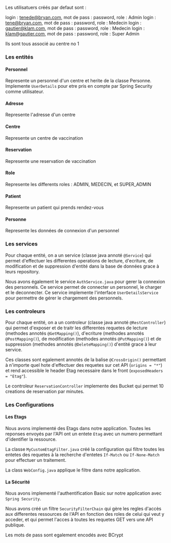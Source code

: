 
Les utilisatuers créés par defaut sont :

login : tenede@bryan.com, mot de pass : password, role : Admin
login : tene@bryan.com, mot de pass : password, role : Medecin
login : gautier@klam.com, mot de pass : password, role : Medecin
login : klam@gautier.com, mot de pass : password, role : Super Admin

Ils sont tous associé au centre no 1

### Les entités 

#### Personnel
Represente un personnel d'un centre et herite de la classe Personne.
Implemente `UserDetails` pour etre pris en compte par Spring Security comme utilisateur.
#### Adresse
Represente l'adresse d'un centre
#### Centre
Represente un centre de vaccination 
#### Reservation
Represente une reservation de vaccination
#### Role
Represente les differents roles : ADMIN, MEDECIN, et SUPER_ADMIN
#### Patient
Represente un patient qui prends rendez-vous
#### Personne
Represente les données de connexion d'un personnel

### Les services

Pour chaque entité, on a un service (classe java annoté `@Service`) qui permet d'effectuer les differentes operations de lecture, d'ecriture, de modification et de suppression d'entité dans la base de données grace à leurs repository.

Nous avons également le service `AuthService.java` pour gerer la connexion des personnels. Ce service permet de connecter un personnel, le charger et le deconnecter. Ce service implemente l'interface ``UserDetailsService`` pour permettre de gérer le chargement des personnels.

### Les controleurs

Pour chaque entité, on a un controleur (classe java annoté `@RestController`) qui permet d'exposer et de traitr les differentes requetes de lecture (methodes annotés `@GetMapping()`), d'ecriture (methodes annotés `@PostMapping()`), de modification (methodes annotés `@PutMapping()`) et de suppression (methodes annotés `@DeleteMapping()`) d'entité grace à leur service.

Ces classes sont egalement annotés de la balise `@CrossOrigin()` permettant à n'importe quel hote d'effectuer des requetes sur cet API (`origins = "*"`) et rend accessible le header Etag necessaire dans le front (`exposedHeaders = "Etag"`).

Le controleur `ReservationController` implemente des Bucket qui permet 10 creations de reservation par minutes.

### Les Configurations

#### Les Etags

Nous avons implementé des Etags dans notre application. Toutes les reponses envoyés par l'API ont un entete ``Etag`` avec un numero permettant d'identifier la ressource.

La classe `MyCustomEtagFilter.java` créé la configuration qui filtre toutes les entetes des requetes à la recherche d'entetes `If-Match` ou `If-None-Match` pour effectuer un traitement.

La class `WebConfig.java` applique le filtre dans notre application.

#### La Sécurité

Nous avons implementé l'authentification Basic sur notre application avec `Spring Security`.

Nous avons créé un filtre `SecurityFilterChain` qui gère les regles d'accès aux differentes ressources de l'API en fonction des roles de celui qui veut y acceder, et qui permet l'acces à toutes les requetes GET vers une API publique.

Les mots de pass sont egalement encodés avec BCrypt
